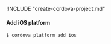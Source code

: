 !INCLUDE "create-cordova-project.md"

#### Add iOS platform

```text
$ cordova platform add ios
```

